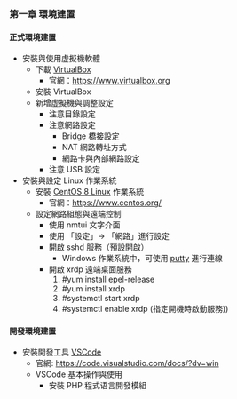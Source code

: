 ### 第一章 環境建置
#### 正式環境建置
+ 安裝與使用虚擬機軟體
  + 下載 [VirtualBox](https://www.virtualbox.org)
    + 官網：https://www.virtualbox.org 
  + 安裝 VirtualBox
  + 新增虚擬機與調整設定
    + 注意目錄設定
    + 注意網路設定
      + Bridge 橋接設定
      + NAT 網路轉址方式
      + 網路卡與內部網路設定
    + 注意 USB 設定
+ 安裝與設定 Linux 作業系統
  + 安裝 [CentOS 8 Linux](https://www.centos.org/) 作業系統
    + 官網：https://www.centos.org/
  + 設定網路組態與遠端控制
    + 使用 nmtui 文字介面
    + 使用 「設定」-> 「網路」進行設定
    + 開啟 sshd 服務（預設開啟）
      + Windows 作業系統中，可使用 [putty](https://www.putty.org/) 進行連線
    + 開啟 xrdp 遠端桌面服務
      1. #yum install epel-release
      2. #yum install xrdp
      3. #systemctl start xrdp
      4. #systemctl enable xrdp (指定開機時啟動服務)) 

#### 開發環境建置
+ 安裝開發工具 [VSCode](https://code.visualstudio.com/docs/?dv=win) 
  + 官網: https://code.visualstudio.com/docs/?dv=win
  + VSCode 基本操作與使用
    + 安裝 PHP 程式语言開發模組
